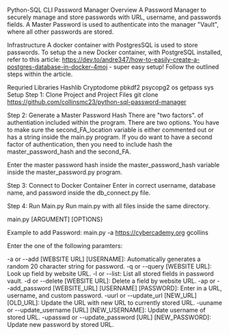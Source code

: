 Python-SQL CLI Password Manager
Overview
A Password Manager to securely manage and store passwords with URL, username, and passwords fields. A Master Password is used to authenticate into the manager "Vault", where all other passwords are stored.

Infrastructure
A docker container with PostgresSQL is used to store passwords. To setup the a new Docker container, with PostgreSQL installed, refer to this article: https://dev.to/andre347/how-to-easily-create-a-postgres-database-in-docker-4moj - super easy setup! Follow the outlined steps within the article.

Requried Libraries
Hashlib
Cryptodome
pbkdf2
psycopg2
os
getpass
sys
Setup
Step 1: Clone Project and Project Files
git clone https://github.com/collinsmc23/python-sql-password-manager

Step 2: Generate a Master Password Hash
There are "two factors". of authentiation included within the program. There are two options. You have to make sure the second_FA_location variable is either commented out or has a string inside the main.py program. If you do want to have a second factor of authentication, then you need to include hash the master_password_hash and the second_FA.

Enter the master password hash inside the master_password_hash variable inside the master_password.py program.

Step 3: Connect to Docker Container
Enter in correct username, database name, and password inside the db_connect.py file.

Step 4: Run Main.py
Run main.py with all files inside the same directory.

main.py [ARGUMENT] [OPTIONS}

Example to add Password: main.py -a https://cybercademy.org gcollins

Enter the one of the following paramters:

-a or --add [WEBSITE URL] [USERNAME]: Automatically generates a random 20 character string for password.
-q or --query [WEBSITE URL]: Look up field by website URL.
-l or --list: List all stored fields in password vault.
-d or --delete [WEBSITE URL]: Delete a field by website URL.
-ap or --add_password [WEBSITE_URL] [USERNAME] [PASSWORD]: Enter in a URL, username, and custom password.
-uurl or --update_url [NEW_URL] [OLD_URL]: Update the URL with new URL to currently stored URL.
-uuname or --update_username [URL] [NEW_USERNAME]: Update username of stored URL.
-upasswd or --update_password [URL] [NEW_PASSWORD]: Update new password by stored URL.
